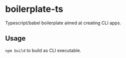 # boilerplate-ts

Typescript/babel boilerplate aimed at creating CLI apps.

## Usage

`npm build` to build as CLI executable.

